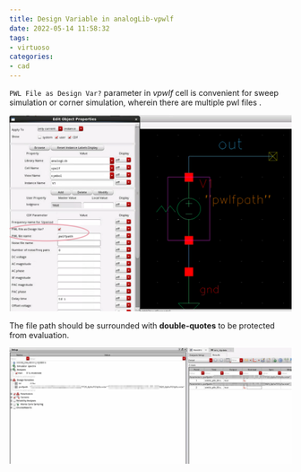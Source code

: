 ```yaml
---
title: Design Variable in analogLib-vpwlf
date: 2022-05-14 11:58:32
tags:
- virtuoso
categories:
- cad
---
```


`PWL File as Design Var?` parameter in *vpwlf* cell is convenient for sweep simulation or corner simulation, wherein there are multiple pwl files .

![image-20220514121048124](vpwlf-designvar/image-20220514121048124.png)

The file path should be surrounded with **double-quotes** to be protected from evaluation.

![image-20220514121150988](vpwlf-designvar/image-20220514121150988.png)




